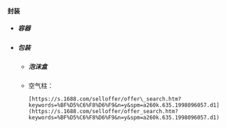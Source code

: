 #### 封装

* ##### 容器
* ##### 包装

  * ##### 泡沫盒
  * 空气柱：

        [https://s.1688.com/selloffer/offer\_search.htm?keywords=%BF%D5%C6%F8%D6%F9&n=y&spm=a260k.635.1998096057.d1](https://s.1688.com/selloffer/offer_search.htm?keywords=%BF%D5%C6%F8%D6%F9&n=y&spm=a260k.635.1998096057.d1)



